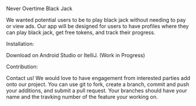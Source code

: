Never Overtime Black Jack

We wanted potential users to be to play black jack without needing to pay or view ads.
Our app will be designed for users to have profiles where they can play black jack, get free tokens, and track their progress.

Installation:

Download on Android Studio or ItelliJ. (Work in Progress)

Contribution:

Contact us! We would love to have engagement from interested parties add onto our project.
You can use git to fork, create a branch, commit and push your additions, and submit a pull request.
Your branches should have your name and the travking number of the feature your working on.
